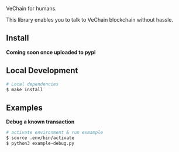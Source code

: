 VeChain for humans.

This library enables you to talk to VeChain blockchain without hassle.

## Install

**Coming soon once uploaded to pypi**

## Local Development

```bash
# Local dependencies
$ make install
```

## Examples

**Debug a known transaction**

```bash
# activate environment & run exmample
$ source .env/bin/activate
$ python3 example-debug.py
```
